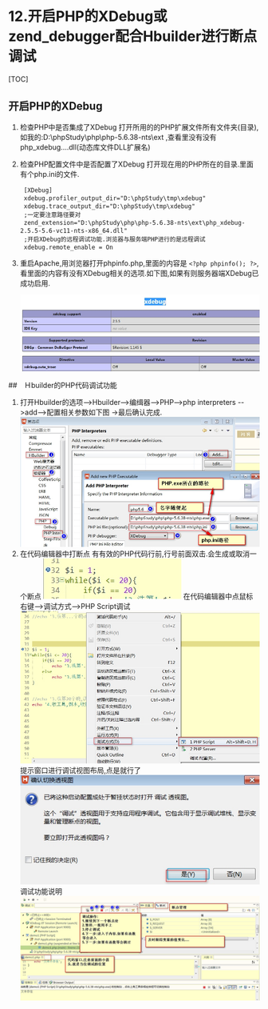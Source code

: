 # 12.开启PHP的XDebug或zend_debugger配合Hbuilder进行断点调试
[TOC]

## 开启PHP的XDebug
1. 检查PHP中是否集成了XDebug
    打开所用的的PHP扩展文件所有文件夹(目录),如我的:D:\phpStudy\php\php-5.6.38-nts\ext ,查看里没有没有php_xdebug....dll(动态库文件DLL扩展名)
2. 检查PHP配置文件中是否配置了XDebug
    打开现在用的PHP所在的目录.里面有个php.ini的文件.

        [XDebug]
        xdebug.profiler_output_dir="D:\phpStudy\tmp\xdebug"
        xdebug.trace_output_dir="D:\phpStudy\tmp\xdebug"
        ;一定要注意路径要对
        zend_extension="D:\phpStudy\php\php-5.6.38-nts\ext\php_xdebug-2.5.5-5.6-vc11-nts-x86_64.dll"
        ;开启XDebug的远程调试功能.浏览器与服务端PHP进行的是远程调试
        xdebug.remote_enable = On

3. 重启Apache,用浏览器打开phpinfo.php,里面的内容是 `<?php phpinfo(); ?>`,看里面的内容有没有XDebug相关的选项.如下图,如果有则服务器端XDebug已成功启用.

    ![](./_image/2018-11-19-11-15-08.jpg)

##　Ｈbuilder的PHP代码调试功能
1. 打开Hbuilder的选项-->Hbuilder-->编缉器-->PHP-->php interpreters -->add-->配置相关参数如下图  ->最后确认完成.
    ![](./_image/2018-11-19-11-21-14.jpg)
2. 在代码编辑器中打断点
    有有效的PHP代码行前,行号前面双击.会生成或取消一个断点
    ![](./_image/2018-11-19-11-24-27.jpg)
在代码编辑器中点鼠标右键-->调试方式-->PHP Script调试
![](./_image/2018-11-19-11-26-17.jpg)
提示窗口进行调试视图布局,点是就行了
![](./_image/2018-11-19-11-27-08.jpg)
调试功能说明
![](./_image/2018-11-19-11-32-53.jpg)
